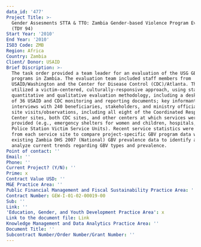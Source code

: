 ```yaml
---
data_id: '477'
Project Title: >-
  Gender Assesments STTA & TTO: Zambia Gender-based Violence Program Evaluation
  (TDY 94)
Start Year: '2010'
End Year: '2010'
ISO3 Code: ZMB
Region: Africa
Country: Zambia
Client/ Donor: USAID
Brief Discription: >-
  The task order provided a team leader for an evaluation of the USG GBV
  programs in Zambia. The evaluation team included staff members from
  USAID/Washington and the Center for Disease Control (CDC)/Atlanta. The team
  utilized a victim-centered, culturally-responsive approach, using standard
  quantitative and qualitative evaluation methodology, including a desk review
  of 36 USAID and CDC monitoring and reporting documents; key informant
  interviews with 240 beneficiaries, stakeholders, and ministry officials; 24
  site visits/observations, including all eight of the Coordinated Response
  Center sites, both CDC sites, and other centers at which services were
  provided (e.g., emergency shelters for women and children, hospitals, and
  Police Station Victim Service Units). Recent service statistics were collected
  from each service site to compare project-specific GBV program data with
  existing Zambia DHS 2007 (National) GBV prevalence data to identify and
  analyze current trends regarding GBV types and prevalence.
Point of contact: ''
Email: ''
Phone: ''
Current Project? (Y/N): ''
Prime: x
Contract Value USD: ''
M&E Practice Area: ''
Public Financial Management and Fiscal Sustainability Practice Area: ''
Contract Number: GEW-I-01-02-00019-00
Sub: ''
Link: ''
'Education, Gender, and Youth Development Practice Area': x
Link to the document file: Link
Knowledge Management and Data Analytics Practice Area: ''
Document Title: ''
Subcontract Number/Order Number/Grant Number: ''
---
```


